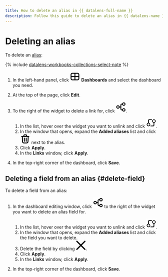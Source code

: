```yaml
---
title: How to delete an alias in {{ datalens-full-name }}
description: Follow this guide to delete an alias in {{ datalens-name }}.
---
```


# Deleting an alias

To delete an [alias](../../dashboard/link.md#alias):


{% include [datalens-workbooks-collections-select-note](../../../_includes/datalens/operations/datalens-workbooks-collections-select-note.md) %}


1. In the left-hand panel, click ![image](../../../_assets/console-icons/layout-cells-large.svg) **Dashboards** and select the dashboard you need.
1. At the top of the page, click **Edit**.
1. To the right of the widget to delete a link for, click ![image](../../../_assets/datalens/links.svg).

   1. In the list, hover over the widget you want to unlink and click ![image](../../../_assets/datalens/aliases.svg).
   1. In the window that opens, expand the **Added aliases** list and click ![image](../../../_assets/console-icons/trash-bin.svg) next to the alias.
   1. Click **Apply**.
   1. In the **Links** window, click **Apply**.

1. In the top-right corner of the dashboard, click **Save**.

## Deleting a field from an alias {#delete-field}

To delete a field from an alias:

1. In the dashboard editing window, click ![image](../../../_assets/datalens/links.svg) to the right of the widget you want to delete an alias field for.

   1. In the list, hover over the widget you want to unlink and click ![image](../../../_assets/datalens/aliases.svg).
   1. In the window that opens, expand the **Added aliases** list and click the field you want to delete.
   1. Delete the field by clicking ![image](../../../_assets/datalens/cross.svg).
   1. Click **Apply**.
   1. In the **Links** window, click **Apply**.

1. In the top-right corner of the dashboard, click **Save**.
